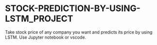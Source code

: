 # STOCK-PREDICTION-BY-USING-LSTM_PROJECT
Take stock price of any company you want and predicts its price by using LSTM. Use  Jupyter notebook or vscode.
